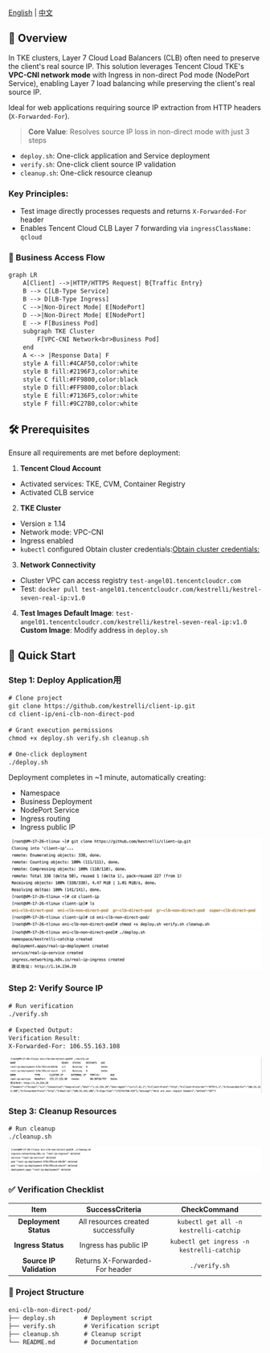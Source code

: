 [English](README.md) | [中文](README_zh.md)

## 📌 **Overview**​

In TKE clusters, Layer 7 Cloud Load Balancers (CLB) often need to preserve the client's real source IP.
This solution leverages Tencent Cloud TKE's ​**VPC-CNI network mode**​ with Ingress in non-direct Pod mode (NodePort Service), enabling Layer 7 load balancing while preserving the client's real source IP.

Ideal for web applications requiring source IP extraction from HTTP headers (`X-Forwarded-For`).

>**Core Value**: Resolves source IP loss in non-direct mode with just 3 steps
- `deploy.sh`: One-click application and Service deployment
- `verify.sh`: One-click client source IP validation
- `cleanup.sh`: One-click resource cleanup

### **Key Principles**:
- Test image directly processes requests and returns `X-Forwarded-For` header
- Enables Tencent Cloud CLB Layer 7 forwarding via `ingressClassName: qcloud`

### 📡 Business Access Flow

```mermaid
graph LR    
    A[Client] -->|HTTP/HTTPS Request| B{Traffic Entry}
    B --> C[LB-Type Service]
    B --> D[LB-Type Ingress]
    C -->|Non-Direct Mode| E[NodePort]
    D -->|Non-Direct Mode| E[NodePort]
    E --> F[Business Pod]
    subgraph TKE Cluster
        F[VPC-CNI Network<br>Business Pod]
    end
    A <--> |Response Data| F
    style A fill:#4CAF50,color:white
    style B fill:#2196F3,color:white
    style C fill:#FF9800,color:black
    style D fill:#FF9800,color:black
    style E fill:#7136F5,color:white
    style F fill:#9C27B0,color:white
```

## 🛠 Prerequisites
Ensure all requirements are met before deployment:
1. **Tencent Cloud Account**​
- Activated services: TKE, CVM, Container Registry
- Activated CLB service

2. ​**TKE Cluster**​
- Version ≥ 1.14
- Network mode: VPC-CNI
- Ingress enabled
- `kubectl` configured
Obtain cluster credentials:[Obtain cluster credentials:](https://cloud.tencent.com/document/product/457/39814)

3. **Network Connectivity**​
- Cluster VPC can access registry `test-angel01.tencentcloudcr.com`
- Test: `docker pull test-angel01.tencentcloudcr.com/kestrelli/kestrel-seven-real-ip:v1.0`

4. **Test Images**​
**Default Image**: `test-angel01.tencentcloudcr.com/kestrelli/kestrel-seven-real-ip:v1.0`
**Custom Image**: Modify address in `deploy.sh`

##  🚀 Quick Start
### Step 1: Deploy Application用

```
# Clone project
git clone https://github.com/kestrelli/client-ip.git 
cd client-ip/eni-clb-non-direct-pod

# Grant execution permissions
chmod +x deploy.sh verify.sh cleanup.sh 

# One-click deployment
./deploy.sh  
```
Deployment completes in ~1 minute, automatically creating:
- Namespace
- Business Deployment
- NodePort Service
- Ingress routing
- Ingress public IP

![复刻仓库文件](images/pod1.png)
![部署](images/pod2.png)

###  Step 2: Verify Source IP
```
# Run verification
./verify.sh

# Expected Output:
Verification Result:
X-Forwarded-For: 106.55.163.108  
```

![验证](images/pod3.png)

### Step 3: Cleanup Resources

```
# Run cleanup
./cleanup.sh
```

![清除](images/pod4.png)

### ✅ Verification Checklist
|​**Item**​|​**SuccessCriteria**​|​**CheckCommand**​|
|:-:|:-:|:-:|
|​**Deployment Status**​|All resources created successfully|`kubectl get all -n kestrelli-catchip`|
|​**Ingress Status**​|Ingress has public IP|`kubectl get ingress -n kestrelli-catchip`|
|​**Source IP Validation**​|Returns X-Forwarded-For header|`./verify.sh`|

### 📂 Project Structure

```
eni-clb-non-direct-pod/  
├── deploy.sh        # Deployment script  
├── verify.sh        # Verification script  
├── cleanup.sh       # Cleanup script  
└── README.md        # Documentation
